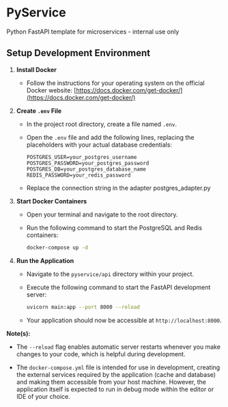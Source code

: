 # PyService

Python FastAPI template for microservices - internal use only

## Setup Development Environment

1. **Install Docker**

   * Follow the instructions for your operating system on the official Docker website: [https://docs.docker.com/get-docker/](https://docs.docker.com/get-docker/)

2. **Create `.env` File**

   * In the project root directory, create a file named `.env`.
   * Open the `.env` file and add the following lines, replacing the placeholders with your actual database credentials:

     ```
     POSTGRES_USER=your_postgres_username
     POSTGRES_PASSWORD=your_postgres_password
     POSTGRES_DB=your_postgres_database_name
     REDIS_PASSWORD=your_redis_password
     ```
    * Replace the connection string in the adapter postgres_adapter.py
3. **Start Docker Containers**

   * Open your terminal and navigate to the root directory.
   * Run the following command to start the PostgreSQL and Redis containers:

     ```bash
     docker-compose up -d
     ```

4. **Run the Application**

   * Navigate to the `pyservice/api` directory within your project.
   * Execute the following command to start the FastAPI development server:

     ```bash
     uvicorn main:app --port 8000 --reload
     ```

   * Your application should now be accessible at `http://localhost:8000`. 

**Note(s):** 
- The `--reload` flag enables automatic server restarts whenever you make changes to your code, which is helpful during development.

- The `docker-compose.yml` file is intended for use in development, creating the external services required by the application (cache and database) and making them accessible from your host machine. However, the application itself is expected to run in debug mode within the editor or IDE of your choice.